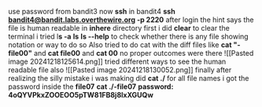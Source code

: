 use password from bandit3
now **ssh** in bandit4
**ssh bandit4@bandit.labs.overthewire.org -p 2220**
after login 
the hint says the file is human readable in **inhere** directory
first i did **clear** to clear the terminal
i tried l**s -a**
**ls**
**ls --help** to check whether there is any file showing notation or way to do so
Also tried to do cat with the diff files like **cat "-file00"** and **cat file00** and **cat 00**
no proper outcomes were there
![[Pasted image 20241218125614.png]]
tried different ways to see the human readable file also
![[Pasted image 20241218130052.png]]
finally after realizing the silly mistake i was making 
did **cat ./** for all file names 
i got the password inside the **file07**
**cat ./-file07**
**password: 4oQYVPkxZOOEOO5pTW81FB8j8lxXGUQw**
